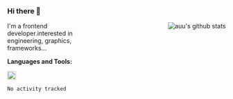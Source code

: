 <!--
**zhaohuanyuu/zhaohuanyuu** is a ✨ _special_ ✨ repository because its `README.md` (this file) appears on your GitHub profile.
-->

### Hi there 👋

<img align="right" src="https://github-readme-stats.vercel.app/api?username=zhaohuanyuu&count_private_true&show_icons=true" alt="auu's github stats" />

<div style="width:45%">
  <p>I'm a frontend developer.interested in engineering, graphics, frameworks...</p>
</div>

**Languages and Tools:**

<p style="width:50%">
  <img height="20" src="https://skillicons.dev/icons?i=js,ts,nodejs,react,vue,gatsby,materialui,graphql,nestjs,electron,flutter" />
</p>

<!--START_SECTION:waka-->

```text
No activity tracked
```

<!--END_SECTION:waka-->
